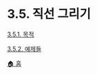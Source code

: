 # 3.5. 직선 그리기

[3.5.1. 목적](./03-05-01-intention.md)

[3.5.2. 예제들](./03-05-02-examples.md)

[🏠 홈](./00-home.md)
